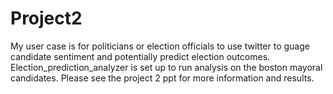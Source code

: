 # Project2
My user case is for politicians or election officials to use twitter to guage candidate sentiment and potentially predict election outcomes. Election_prediction_analyzer is set up to run analysis on the boston mayoral candidates. Please see the project 2 ppt for more information and results.
